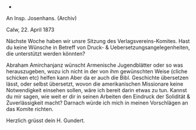 +
An Insp. Josenhans. (Archiv)

 Calw, 22. April 1873

Nächste Woche haben wir unsre Sitzung des Verlagsvereins-Komites. Hast du keine Wünsche in Betreff von Druck- & Uebersetzungsangelegenheiten, die unterstützt werden könnten?

Abraham Amirchanjanz wünscht Armenische Jugendblätter oder so was herauszugeben, wozu ich nicht in der von ihm gewünschten Weise (cliche schicken etc) helfen kann Aber da er auch die Bibl. Geschichte übersetzen lässt, oder selbst übersetzt, wovon die amerikanischen Missionare keine Notwendigkeit einsehen sollen, wäre ich bereit darin etwas zu tun. Kannst du mir sagen, wie weit er dir in seinen Arbeiten den Eindruck der Solidität & Zuverlässigkeit macht? Darnach würde ich mich in meinen Vorschlägen an das Komite richten.

 Herzlich grüsst dein
 H. Gundert.
